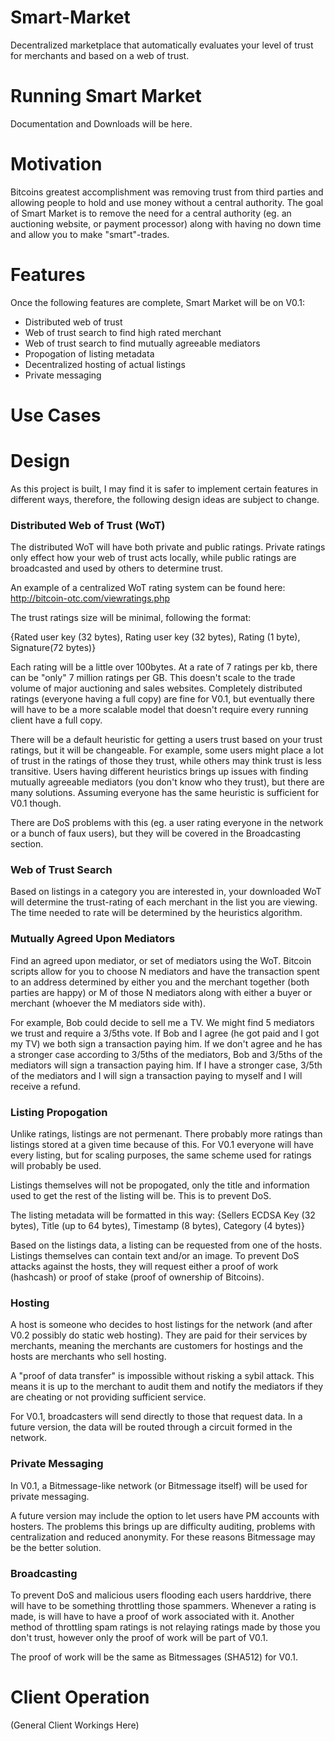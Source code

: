 Smart-Market
============

Decentralized marketplace that automatically evaluates your level of trust for merchants and based on a web of trust.

Running Smart Market
====================

Documentation and Downloads will be here.

Motivation
==========

Bitcoins greatest accomplishment was removing trust from third parties and allowing people to hold and use money without a central authority. The goal of Smart Market is to remove the need for a central authority (eg. an auctioning website, or payment processor) along with having no down time and allow you to make "smart"-trades.

Features
========

Once the following features are complete, Smart Market will be on V0.1:
* Distributed web of trust
* Web of trust search to find high rated merchant
* Web of trust search to find mutually agreeable mediators
* Propogation of listing metadata
* Decentralized hosting of actual listings
* Private messaging

Use Cases
=========

Design
======

As this project is built, I may find it is safer to implement certain features in different ways, therefore, the following design ideas are subject to change.

### Distributed Web of Trust (WoT)

The distributed WoT will have both private and public ratings. Private ratings only effect how your web of trust acts locally, while public ratings are broadcasted and used by others to determine trust.

An example of a centralized WoT rating system can be found here: http://bitcoin-otc.com/viewratings.php

The trust ratings size will be minimal, following the format:

{Rated user key (32 bytes), Rating user key (32 bytes), Rating (1 byte), Signature(72 bytes)}

Each rating will be a little over 100bytes. At a rate of 7 ratings per kb, there can be "only" 7 million ratings per GB. This doesn't scale to the trade volume of major auctioning and sales websites. Completely distributed ratings (everyone having a full copy) are fine for V0.1, but eventually there will have to be a more scalable model that doesn't require every running client have a full copy.

There will be a default heuristic for getting a users trust based on your trust ratings, but it will be changeable. For example, some users might place a lot of trust in the ratings of those they trust, while others may think trust is less transitive. Users having different heuristics brings up issues with finding mutually agreeable mediators (you don't know who they trust), but there are many solutions. Assuming everyone has the same heuristic is sufficient for V0.1 though.

There are DoS problems with this (eg. a user rating everyone in the network or a bunch of faux users), but they will be covered in the Broadcasting section.

### Web of Trust Search


Based on listings in a category you are interested in, your downloaded WoT will determine the trust-rating of each merchant in the list you are viewing. The time needed to rate will be determined by the heuristics algorithm.

### Mutually Agreed Upon Mediators

Find an agreed upon mediator, or set of mediators using the WoT. Bitcoin scripts allow for you to choose N mediators and have the transaction spent to an address determined by either you and the merchant together (both parties are happy) or M of those N mediators along with either a buyer or merchant (whoever the M mediators side with).

For example, Bob could decide to sell me a TV. We might find 5 mediators we trust and require a 3/5ths vote. If Bob and I agree (he got paid and I got my TV) we both sign a transaction paying him. If we don't agree and he has a stronger case according to 3/5ths of the mediators, Bob and 3/5ths of the mediators will sign a transaction paying him. If I have a stronger case, 3/5th of the mediators and I will sign a transaction paying to myself and I will receive a refund.

### Listing Propogation

Unlike ratings, listings are not permenant. There probably more ratings than listings stored at a given time because of this. For V0.1 everyone will have every listing, but for scaling purposes, the same scheme used for ratings will probably be used.

Listings themselves will not be propogated, only the title and information used to get the rest of the listing will be. This is to prevent DoS.

The listing metadata will be formatted in this way:
{Sellers ECDSA Key (32 bytes), Title (up to 64 bytes), Timestamp (8 bytes), Category (4 bytes)}

Based on the listings data, a listing can be requested from one of the hosts. Listings themselves can contain text and/or an image. To prevent DoS attacks against the hosts, they will request either a proof of work (hashcash) or proof of stake (proof of ownership of Bitcoins).

### Hosting

A host is someone who decides to host listings for the network (and after V0.2 possibly do static web hosting). They are paid for their services by merchants, meaning the merchants are customers for hostings and the hosts are merchants who sell hosting.

A "proof of data transfer" is impossible without risking a sybil attack. This means it is up to the merchant to audit them and notify the mediators if they are cheating or not providing sufficient service.

For V0.1, broadcasters will send directly to those that request data. In a future version, the data will be routed through a circuit formed in the network.

### Private Messaging

In V0.1, a Bitmessage-like network (or Bitmessage itself) will be used for private messaging.

A future version may include the option to let users have PM accounts with hosters. The problems this brings up are difficulty auditing, problems with centralization and reduced anonymity. For these reasons Bitmessage may be the better solution.

### Broadcasting

To prevent DoS and malicious users flooding each users harddrive, there will have to be something throttling those spammers. Whenever a rating is made, is will have to have a proof of work associated with it. Another method of throttling spam ratings is not relaying ratings made by those you don't trust, however only the proof of work will be part of V0.1.

The proof of work will be the same as Bitmessages (SHA512) for V0.1.

Client Operation
================

(General Client Workings Here)

